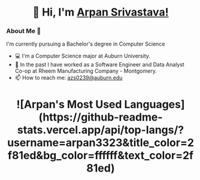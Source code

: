 
<h1 align="center" >👋 Hi, I'm <a href="https://www.linkedin.com/in/arpan-srivastava/" target="_blank"> Arpan Srivastava!</a></h1>
<h3>About Me 🙂</h3>
I'm currently pursuing a Bachelor's degree in Computer Science

- 💻 I'm a Computer Science major at Auburn University.
- :briefcase: In the past I have worked as a Software Engineer and Data Analyst Co-op at Rheem Manufacturing Company - Montgomery.
- 📫 How to reach me: azs0239@auburn.edu
<h1 align="center">
  ![Arpan's Most Used Languages](https://github-readme-stats.vercel.app/api/top-langs/?username=arpan3323&title_color=2f81ed&bg_color=ffffff&text_color=2f81ed)
